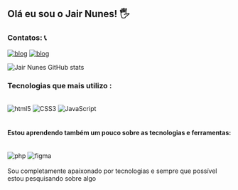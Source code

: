 
  ## Olá eu sou o Jair Nunes! 🖐️

  ### Contatos: 📞
  [![blog](https://img.shields.io/badge/LinkedIn-0077B5?style=for-the-badge&logo=linkedin&logoColor=white)](https://www.linkedin.com/in/jair-nunes-99ab871bb/)
  [![blog](https://img.shields.io/badge/Gmail-D14836?style=for-the-badge&logo=gmail&logoColor=white)](<mailto:jairnnf@gmail.com>)

  ![Jair Nunes GitHub stats](https://github-readme-stats.vercel.app/api?username=Jairnunes1&show_icons=true&theme=dracula)


  ### Tecnologias que mais utilizo :
  <div style="display: inline_block"></br>
  <img aling="center" alt="html5" src="https://img.shields.io/badge/HTML5-E34F26?style=for-the-badge&logo=html5&logoColor=white">
  <img aling="center" alt="CSS3" src="https://img.shields.io/badge/CSS3-1572B6?style=for-the-badge&logo=css3&logoColor=white">
  <img aling="center" alt="JavaScript" src="https://img.shields.io/badge/JavaScript-F7DF1E?style=for-the-badge&logo=javascript&logoColor=black">
  </div>
  </br>

  #### Estou aprendendo também um pouco sobre as tecnologias e ferramentas:
  <div style="display: inline_block"></br>
  <img aling="center" alt="php" src="https://img.shields.io/badge/PHP-777BB4?style=for-the-badge&logo=php&logoColor=white">
  <img aling="center" alt="figma" src="https://img.shields.io/badge/Figma-F24E1E?style=for-the-badge&logo=figma&logoColor=white">
  </div>

  </br>
  Sou completamente apaixonado por tecnologias e sempre que possível estou pesquisando sobre algo
